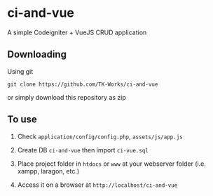 # ci-and-vue #

A simple Codeigniter + VueJS CRUD application

## Downloading ##

Using git

`git clone https://github.com/TK-Works/ci-and-vue`

or simply download this repository as zip

## To use ##

1. Check `application/config/config.php`, `assets/js/app.js`

2. Create DB `ci-and-vue` then import `ci-vue.sql`

3. Place project folder in `htdocs` or `www` at your webserver folder (i.e. xampp, laragon, etc.)

4. Access it on a browser at `http://localhost/ci-and-vue`